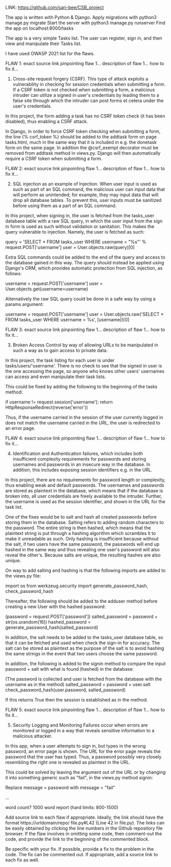 LINK: https://github.com/sari-bee/CSB_project

The app is written with Python & Django.
Apply migrations with python3 manage.py migrate
Start the server with python3 manage.py runserver
Find the app on localhost:8000/tasks

The app is a very simple Tasks list. The user can register, sign in, and then view and manipulate their Tasks list.

I have used OWASP 2021 list for the flaws.

FLAW 1:
exact source link pinpointing flaw 1...
description of flaw 1...
how to fix it...

1. Cross-site request forgery (CSRF). This type of attack exploits a vulnerability in checking for session credentials when submitting a form. If a CSRF token is not checked when submitting a form, a malicious intruder can utilize a signed in user's credentials by leading them to a false site through which the intruder can post forms et cetera under the user's credentials.

In this project, the form adding a task has no CSRF token check (it has been disabled), thus enabling a CSRF attack.

In Django, in order to force CSRF token checking when submitting a form, the line {% csrf_token %} should be added to the addtask form on page tasks.html, much in the same way that it is included in e.g. the donetask form on the same page. In addition the @csrf_exempt decorator must be removed from addtask method in views.py. Django will then automatically require a CSRF token when submitting a form.

FLAW 2:
exact source link pinpointing flaw 1...
description of flaw 1...
how to fix it...

2. SQL injection as an example of Injection. When user input is used as such as part of an SQL command, the malicious user can input data that will perform as unintended; for example, they may input data that will drop all database tables. To prevent this, user inputs must be sanitized before using them as a part of an SQL command.

In this project, when signing in, the user is fetched from the tasks_user database table with a raw SQL query, in which the user input from the sign in form is used as such without validation or sanitation. This makes the query vulnerable to injection. Namely, the user is fetched as such:

query = 'SELECT * FROM tasks_user WHERE username = "%s"' % request.POST['username']
user = User.objects.raw(query)[0]

Extra SQL commands could be added to the end of the query and access to the database gained in this way.
The query should instead be applied using Django's ORM, which provides automatic protection from SQL injection, as follows:

username = request.POST['username']
user = User.objects.get(username=username)

Alternatively the raw SQL query could be done in a safe way by using a params argument:

username = request.POST['username']
user = User.objects.raw('SELECT * FROM tasks_user WHERE username = %s', [username])[0]

FLAW 3:
exact source link pinpointing flaw 1...
description of flaw 1...
how to fix it...

3. Broken Access Control by way of allowing URLs to be manipulated in such a way as to gain access to private data.

In this project, the task listing for each user is under tasks/users/'username'. There is no check to see that the signed in user is the one accessing the page, so anyone who knows other users' usernames can access and even manipulate their task lists.

This could be fixed by adding the following to the beginning of the tasks method:

if username != request.session['username']:
    return HttpResponseRedirect(reverse('error'))

Thus, if the username carried in the session of the user currently logged in does not match the username carried in the URL, the user is redirected to an error page.

FLAW 4:
exact source link pinpointing flaw 1...
description of flaw 1...
how to fix it...

4. Identification and Authentication failures, which includes both insufficient complexity requirements for passwords and storing usernames and passwords in an insecure way in the database. In addition, this includes exposing session identifiers e.g. in the URL.

In this project, there are no requirements for password length or complexity, thus enabling weak and default passwords. The usernames and passwords are stored as plaintext in the database, which means that if the database is broken into, all user credentials are freely available to the intruder. Further, the username is used as the session identifier, and shown in the URL for the task list.

One of the fixes would be to salt and hash all created passwords before storing them in the database. Salting refers to adding random characters to the password. The entire string is then hashed, which means that the plaintext string is put through a hashing algorithm which scrambles it to make it unreadable as such. Only hashing is insufficient because without the salt, if two users have the same password, the passwords will end up hashed in the same way and thus revealing one user's password will also reveal the other's. Because salts are unique, the resulting hashes are also unique.

On way to add salting and hashing is that the following imports are added to the views.py file:

import os
from werkzeug.security import generate_password_hash, check_password_hash

Thereafter, the following should be added to the adduser method before creating a new User with the hashed password:

(password = request.POST['password'])
salted_password = password + str(os.urandom(16))
hashed_password = generate_password_hash(salted_password)

In addition, the salt needs to be added to the tasks_user database table, so that it can be fetched and used when check the sign-in for accuracy. The salt can be stored as plaintext as the purpose of the salt is to avoid hashing the same strings in the event that two users choose the same password.

In addition, the following is added to the signin method to compare the input password + salt with what is found (hashed) in the database:

(The password is collected and user is fetched from the database with the username as in the method)
salted_password = password + user.salt
check_password_hash(user.password, salted_password)

If this returns True then the session is established as in the method.

FLAW 5:
exact source link pinpointing flaw 1...
description of flaw 1...
how to fix it...

5. Security Logging and Monitoring Failures occur when errors are monitored or logged in a way that reveals sensitive information to a malicious attacker.

In this app, when a user attempts to sign in, but types in the wrong password, an error page is shown. The URL for the error page reveals the password that the user has typed. Thus, a password possibly very closely resembling the right one is revealed as plaintext in the URL.

This could be solved by leaving the argument out of the URL or by changing it into something generic such as "fail", in the views.py method signin:

Replace
message = password
with
message = "fail"

...

 word count? 1000 word report (hard limits: 800-1500)

 Add source link to each flaw if appropriate. Ideally, the link should have the format https://urldomain/repo/ file.py#L42 (Line 42 in file.py). The links can be easily obtained by clicking the line numbers in the Github  repository file browser. If the flaw involves in omitting some code, then comment-out the code, and provide
 the link to the beginning of the commented block.

 Be specific with your fix. If possible, provide a fix to the problem in the code. The fix can be commented
 out. If appropriate, add a source link to each fix as well.